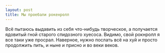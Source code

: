 ```yaml
---
layout: post
title: Мы проебали рокенролл
---
```


Всё пытаюсь выдавить из себя что-нибудь творческое, а получается ядовитый гной старого спидозного хуесоса. Видимо,&nbsp;свой рокнролл я все таки уже просрал. Наверное, нужно послать всё на хуй и просто продолжить пить, и ныне и присно и во веки веков.

